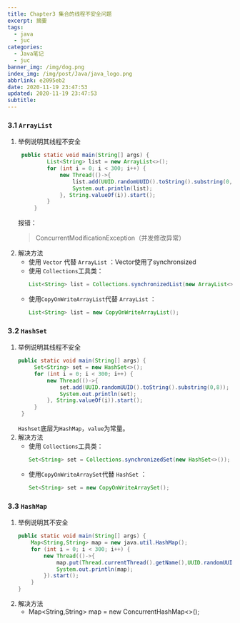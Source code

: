 ```yaml
---
title: Chapter3 集合的线程不安全问题
excerpt: 摘要
tags:
  - java
  - juc
categories:
  - Java笔记
  - juc
banner_img: /img/dog.png
index_img: /img/post/Java/java_logo.png
abbrlink: e2095eb2
date: 2020-11-19 23:47:53
updated: 2020-11-19 23:47:53
subtitle:
---
```

### 3.1 `ArrayList`
1. 举例说明其线程不安全
   ```java
    public static void main(String[] args) {
            List<String> list = new ArrayList<>();
            for (int i = 0; i < 300; i++) {
                new Thread(()->{
                    list.add(UUID.randomUUID().toString().substring(0,8));
                    System.out.println(list);
                }, String.valueOf(i)).start();
            }
        }
   ```
    报错：
    > ConcurrentModificationException（并发修改异常）
2. 解决方法
   * 使用 `Vector` 代替 `ArrayList` ：Vector使用了synchronsized
   * 使用 `Collections`工具类：
        ```java
        List<String> list = Collections.synchronizedList(new ArrayList<>());
        ```
   * 使用`CopyOnWriteArrayList`代替 `ArrayList` ：
        ```java
        List<String> list = new CopyOnWriteArrayList();
        ```

### 3.2 `HashSet`
1. 举例说明其线程不安全  
   ```java
   public static void main(String[] args) {
        Set<String> set = new HashSet<>();
        for (int i = 0; i < 300; i++) {
            new Thread(()->{
                set.add(UUID.randomUUID().toString().substring(0,8));
                System.out.println(set);
            }, String.valueOf(i)).start();
        }
    }
    ```
    `Hashset`底层为`HashMap`，`value`为常量。
2. 解决方法
   * 使用 `Collections`工具类：
        ```java
        Set<String> set = Collections.synchronizedSet(new HashSet<>());
        ```
   * 使用`CopyOnWriteArraySet`代替 `HashSet` ：
        ```java
        Set<String> set = new CopyOnWriteArraySet();
        ```
### 3.3 `HashMap`
1. 举例说明其不安全
    ```java
    public static void main(String[] args) {
        Map<String,String> map = new java.util.HashMap();
        for (int i = 0; i < 300; i++) {
            new Thread(()->{
                map.put(Thread.currentThread().getName(),UUID.randomUUID().toString().substring(0, 8));
                System.out.println(map);
            }).start();
        }
    }
    ```
2. 解决方法
    * Map<String,String> map = new ConcurrentHashMap<>();